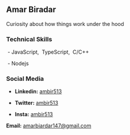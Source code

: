 ## Amar Biradar
Curiosity about how things work under the hood

### Technical Skills
 &nbsp;- JavaScript,&nbsp; TypeScript,&nbsp; C/C++</p>
 &nbsp;- Nodejs

### Social Media
- <p><b>Linkedin:</b> <a href="https:/www.linkedin.com/in/ambir513" target="_blank">ambir513</a></p>
- <p><b>Twitter:</b> <a href="https://x.com/ambir513" target="_blank">ambir513</a></p>
- <p><b>Insta:</b> <a href="https://www.instagram.com/ambir513" target="_blank">ambir513</a></p>

<p><b>Email:</b> <a href="mailto:amarbiradar147@gmail.com" target="_blank">amarbiardar147@gmail.com</a></p>

